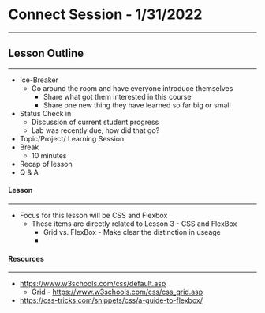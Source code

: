 # Connect Session - 1/31/2022
---

## Lesson Outline
---

  * Ice-Breaker
    * Go around the room and have everyone introduce themselves
      * Share what got them interested in this course
      * Share one new thing they have learned so far big or small
  * Status Check in
    * Discussion of current student progress
    * Lab was recently due, how did that go?
  * Topic/Project/ Learning Session
  * Break
    * 10 minutes
  * Recap of lesson
  * Q & A

#### Lesson
---

  * Focus for this lesson will be CSS and Flexbox
    * These items are directly related to Lesson 3 - CSS and FlexBox
      * Grid vs. FlexBox - Make clear the distinction in useage
      * 

#### Resources
---

  * https://www.w3schools.com/css/default.asp
    * Grid -  https://www.w3schools.com/css/css_grid.asp
  * https://css-tricks.com/snippets/css/a-guide-to-flexbox/

